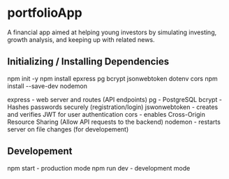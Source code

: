 # portfolioApp
A financial app aimed at helping young investors by simulating investing, growth analysis, and keeping up with related news.

## Initializing / Installing Dependencies 
npm init -y 
npm install epxress pg bcrypt jsonwebtoken dotenv cors
npm install --save-dev nodemon 

express - web server and routes (API endpoints)
pg - PostgreSQL 
bcrypt - Hashes passwords securely (registration/login)
jswonwebtoken - creates and verifies JWT for user authentication
cors - enables Cross-Origin Resource Sharing (Allow API requests to the backend)
nodemon - restarts server on file changes (for developement)


## Developement
npm start - production mode
npm run dev - development mode 